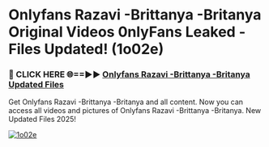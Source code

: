 # Onlyfans Razavi -Brittanya -Britanya Original Videos 0nlyFans Leaked - Files Updated! (1o02e)

<h3>🔴 CLICK HERE 🌐==►► <a href="https://tinyurl.com/x26r9saj" rel="nofollow">Onlyfans Razavi -Brittanya -Britanya Updated Files</a></h3>

Get Onlyfans Razavi -Brittanya -Britanya and all content. Now you can access all videos and pictures of Onlyfans Razavi -Brittanya -Britanya. New Updated Files 2025!

[![1o02e](https://i.imgur.com/LkgZPqh.gif)](https://tinyurl.com/x26r9saj)
